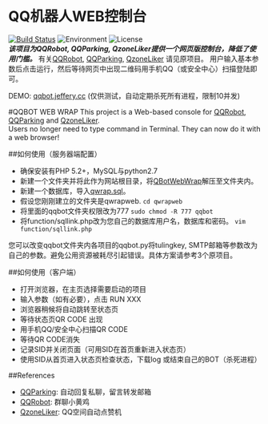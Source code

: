 QQ机器人WEB控制台
=========  
[![Build Status](https://travis-ci.org/zeruniverse/QBotWebWrap.svg)](https://travis-ci.org/zeruniverse/QBotWebWrap) ![Environment](https://img.shields.io/badge/PHP-5.2+-blue.svg)
![License](https://img.shields.io/github/license/zeruniverse/QBotWebWrap.svg)      
***该项目为QQRobot, QQParking, QzoneLiker提供一个网页版控制台，降低了使用门槛。***
有关[QQRobot](https://github.com/zeruniverse/QQRobot), [QQParking](https://github.com/zeruniverse/QQParking), [QzoneLiker](https://github.com/zeruniverse/QzoneLiker) 请见原项目。
用户输入基本参数后点击运行，然后等待网页中出现二维码用手机QQ（或安全中心）扫描登陆即可。  
  
DEMO: [qqbot.jeffery.cc](http://qqbot.jeffery.cc) (仅供测试，自动定期杀死所有进程，限制10并发)  
  
#QQBOT WEB WRAP
This project is a Web-based console for [QQRobot](https://github.com/zeruniverse/QQRobot), [QQParking](https://github.com/zeruniverse/QQParking) and [QzoneLiker](https://github.com/zeruniverse/QzoneLiker).  
Users no longer need to type command in Terminal. They can now do it with a web browser!  
  
##如何使用（服务器端配置）  
+ 确保安装有PHP 5.2+，MySQL与python2.7  
+ 新建一个文件夹并将此作为网站根目录，将[QBotWebWrap](https://github.com/zeruniverse/QBotWebWrap/releases/download/3.0/QBotWebWrap.zip)解压至文件夹内。   
+ 新建一个数据库，导入[qwrap.sql](https://github.com/zeruniverse/QBotWebWrap/releases/download/3.0/qwrap.sql)。    
+ 假设您刚刚建立的文件夹是qwrapweb. ```cd qwrapweb```   
+ 将里面的qqbot文件夹权限改为777 ```sudo chmod -R 777 qqbot```    
+ 将function/sqllink.php改为您自己的数据库用户名，数据库和密码。 ```vim function/sqllink.php```  
  
您可以改变qqbot文件夹内各项目的qqbot.py将tulingkey, SMTP邮箱等参数改为自己的参数。避免公用资源被耗尽引起错误。具体方案请参考3个原项目。  

##如何使用（客户端）

+ 打开浏览器，在主页选择需要启动的项目  
+ 输入参数（如有必要），点击 RUN XXX   
+ 浏览器稍候将自动跳转至状态页  
+ 等待状态页QR CODE 出现  
+ 用手机QQ/安全中心扫描QR CODE  
+ 等待QR CODE消失  
+ 记录SID并关闭页面（可用SID在首页重新进入状态页）  
+ 使用SID从首页进入状态页检查状态，下载log 或结束自己的BOT（杀死进程）   
  
##References  
+ [QQParking](https://github.com/zeruniverse/QQParking): 自动回复私聊，留言转发邮箱   
+ [QQRobot](https://github.com/zeruniverse/QQRobot): 群聊小黄鸡      
+ [QzoneLiker](https://github.com/zeruniverse/QzoneLiker): QQ空间自动点赞机   
